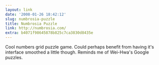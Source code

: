 ```yaml
---
layout: link
date: '2008-01-26 18:42:12'
slug: numbrosia-puzzle
title: Numbrosia Puzzle
link: http://numbrosia.com/
extra: b4071f98645878b825c7ca3830d8435e
---
```


Cool numbers grid puzzle game. Could perhaps benefit from having it's interface smoothed a little though. Reminds me of Wei-Hwa's Google puzzles.